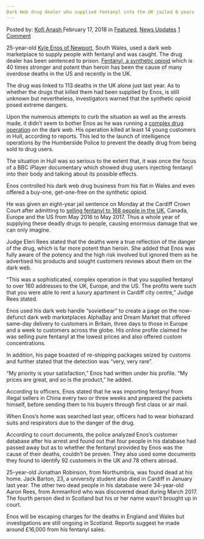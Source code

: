```yaml
---
Dark Web drug dealer who supplied fentanyl into the UK jailed 8 years
---
```

<article class="post-listing post-24841 post type-post status-publish format-standard has-post-thumbnail hentry category-deepdot-news category-news-updates tag-dark tag-dealer tag-drug tag-fentanyl tag-jailed tag-supplied tag-uk tag-web tag-years">
<div class="post-inner">
<p class="post-meta">
<span>Posted by: <a href="https://www.deepdotweb.com/author/kofi/" title="">Kofi Anash </a></span>
<span>February 17, 2018</span>
<span>in <a href="https://www.deepdotweb.com/category/deepdot-news/" rel="category tag">Featured</a>, <a href="https://www.deepdotweb.com/category/news-updates/" rel="category tag">News Updates</a></span>
<span><a href="https://www.deepdotweb.com/2018/02/17/dark-web-drug-dealer-supplied-fentanyl-uk-jailed-8-years/#comments">1 Comment</a></span>
</p>
<div class="clear"></div>
<div class="entry">
<p>25-year-old <a href="https://www.deepdotweb.com/2017/09/18/newport-man-admits-selling-adulterated-fentanyl-darknet/">Kyle Enos of Newport</a>, South Wales, used a dark web marketplace to supply people with fentanyl and was caught. The drug dealer has been sentenced to prison. <a href="https://www.deepdotweb.com/2017/09/15/uk-man-admits-shipping-synthetic-drugs-china-places/">Fentanyl, a synthetic opioid</a> which is 40 times stronger and potent than heroin has been the cause of many overdose deaths in the US and recently in the UK.</p>
<p>The drug was linked to 113 deaths in the UK alone just last year. As to whether the drugs that killed them had been supplied by Enos, is still unknown but nevertheless, investigators warned that the synthetic opioid posed extreme dangers.</p>
<p>Upon the numerous attempts to curb the situation as well as the arrests made, it didn’t seem to bother Enos as he was running a <a href="https://www.walesonline.co.uk/news/wales-news/dealer-used-dark-web-sell-14248164">complex drug operation</a> on the dark web. His operation killed at least 14 young customers in Hull, according to reports. This led to the launch of intelligence operations by the Humberside Police to prevent the deadly drug from being sold to drug users.</p>
<p>The situation in Hull was so serious to the extent that, it was once the focus of a BBC iPlayer documentary which showed drug users injecting fentanyl into their body and talking about its possible effects.</p>
<p>Enos controlled his dark web drug business from his flat in Wales and even offered a buy-one, get-one-free on the synthetic opioid.</p>
<p>He was given an eight-year jail sentence on Monday at the Cardiff Crown Court after admitting to <a href="https://www.deepdotweb.com/2017/10/27/uk-tops-list-europes-fentanyl-sales-dark-web/">selling fentanyl to 168 people in the UK</a>, Canada, Europe and the US from May 2016 to May 2017. Thus a whole year of supplying these deadly drugs to people, causing enormous damage that we can only imagine.</p>
<p>Judge Eleri Rees stated that the deaths were a true reflection of the danger of the drug, which is far more potent than heroin. She added that Enos was fully aware of the potency and the high risk involved but ignored them as he advertised his products and sought customers reviews about them on the dark web.</p>
<p>“This was a sophisticated, complex operation in that you supplied fentanyl to over 160 addresses to the UK, Europe, and the US. The profits were such that you were able to rent a luxury apartment in Cardiff city centre,” Judge Rees stated.</p>
<p>Enos used his dark web handle “sovietbear” to create a page on the now-defunct dark web marketplaces AlphaBay and Dream Market that offered same-day delivery to customers in Britain, three days to those in Europe and a week to customers across the globe. His online profile claimed he was selling pure fentanyl at the lowest prices and also offered custom concentrations.</p>
<p>In addition, his page boasted of re-shipping packages seized by customs and further stated that the detection was “very, very rare”.</p>
<p>“My priority is your satisfaction,” Enos had written under his profile. “My prices are great, and so is the product,” he added.</p>
<p>According to officers, Enos stated that he was importing fentanyl from illegal sellers in China every two or three weeks and prepared the packets himself, before sending them to his buyers through first class or air mail.</p>
<p>When Enos’s home was searched last year, officers had to wear biohazard suits and respirators due to the danger of the drug.</p>
<p>According to court documents, the police analyzed Enos’s customer database after his arrest and found out that four people in his database had passed away but as to whether the fentanyl provided by Enos was the cause of their deaths, couldn’t be proven. They also used some documents they found to identify 92 customers in the UK and 78 others abroad.</p>
<p>25-year-old Jonathan Robinson, from Northumbria, was found dead at his home. Jack Barton, 23, a university student also died in Cardiff in January last year. The other two dead people in his database were 34-year-old Aaron Rees, from Ammanford who was discovered dead during March 2017. The fourth person died in Scotland but his or her name wasn’t brought up in court.</p>
<p>Enos will be escaping charges for the deaths in England and Wales but investigations are still ongoing in Scotland. Reports suggest he made around £16,000 from his fentanyl sales.</p>
</div>
<span style="display:none"><a href="https://www.deepdotweb.com/tag/dark/" rel="tag">dark</a> <a href="https://www.deepdotweb.com/tag/dealer/" rel="tag">dealer</a> <a href="https://www.deepdotweb.com/tag/drug/" rel="tag">drug</a> <a href="https://www.deepdotweb.com/tag/fentanyl/" rel="tag">fentanyl</a> <a href="https://www.deepdotweb.com/tag/jailed/" rel="tag">jailed</a> <a href="https://www.deepdotweb.com/tag/supplied/" rel="tag">supplied</a> <a href="https://www.deepdotweb.com/tag/uk/" rel="tag">uk</a> <a href="https://www.deepdotweb.com/tag/web/" rel="tag">web</a> <a href="https://www.deepdotweb.com/tag/years/" rel="tag">years</a></span> <span style="display:none" class="updated">2018-02-17</span>
<div style="display:none" class="vcard author" itemprop="author" itemscope itemtype="http://schema.org/Person"><strong class="fn" itemprop="name"><a href="https://www.deepdotweb.com/author/kofi/" title="Posts by Kofi Anash" rel="author">Kofi Anash</a></strong></div>
</div>
</article>

